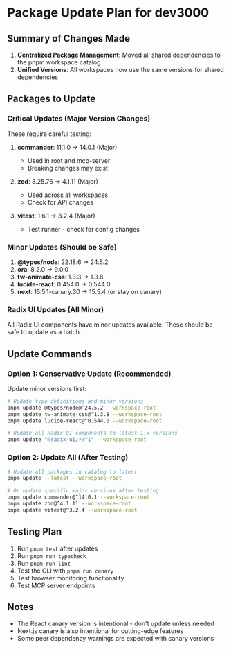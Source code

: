 # Package Update Plan for dev3000

## Summary of Changes Made

1. **Centralized Package Management**: Moved all shared dependencies to the pnpm workspace catalog
2. **Unified Versions**: All workspaces now use the same versions for shared dependencies

## Packages to Update

### Critical Updates (Major Version Changes)

These require careful testing:

1. **commander**: 11.1.0 → 14.0.1 (Major)
   - Used in root and mcp-server
   - Breaking changes may exist

2. **zod**: 3.25.76 → 4.1.11 (Major)
   - Used across all workspaces
   - Check for API changes

3. **vitest**: 1.6.1 → 3.2.4 (Major)
   - Test runner - check for config changes

### Minor Updates (Should be Safe)

1. **@types/node**: 22.18.6 → 24.5.2
2. **ora**: 8.2.0 → 9.0.0
3. **tw-animate-css**: 1.3.3 → 1.3.8
4. **lucide-react**: 0.454.0 → 0.544.0
5. **next**: 15.5.1-canary.30 → 15.5.4 (or stay on canary)

### Radix UI Updates (All Minor)

All Radix UI components have minor updates available. These should be safe to update as a batch.

## Update Commands

### Option 1: Conservative Update (Recommended)

Update minor versions first:
```bash
# Update type definitions and minor versions
pnpm update @types/node@^24.5.2 --workspace-root
pnpm update tw-animate-css@^1.3.8 --workspace-root
pnpm update lucide-react@^0.544.0 --workspace-root

# Update all Radix UI components to latest 1.x versions
pnpm update "@radix-ui/*@^1" --workspace-root
```

### Option 2: Update All (After Testing)

```bash
# Update all packages in catalog to latest
pnpm update --latest --workspace-root

# Or update specific major versions after testing
pnpm update commander@^14.0.1 --workspace-root
pnpm update zod@^4.1.11 --workspace-root
pnpm update vitest@^3.2.4 --workspace-root
```

## Testing Plan

1. Run `pnpm test` after updates
2. Run `pnpm run typecheck` 
3. Run `pnpm run lint`
4. Test the CLI with `pnpm run canary`
5. Test browser monitoring functionality
6. Test MCP server endpoints

## Notes

- The React canary version is intentional - don't update unless needed
- Next.js canary is also intentional for cutting-edge features
- Some peer dependency warnings are expected with canary versions